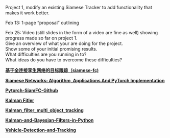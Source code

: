 Project 1, modify an existing Siamese Tracker to add functionality that makes it work better.  

Feb 13: 1-page “proposal” outlining  

Feb 25: Video (still slides in the form of a video are fine as well) showing progress made so far on project 1.   
Give an overview of what your are doing for the project.  
Show some of your initial promising results.  
What difficulties are you running in to?  
What ideas do you have to overcome these difficulties?

[__基于全连接孪生网络的目标跟踪（siamese-fc)__](https://blog.csdn.net/autocyz/article/details/53216786)  

[__Siamese Networks: Algorithm, Applications And PyTorch Implementation__](https://becominghuman.ai/siamese-networks-algorithm-applications-and-pytorch-implementation-4ffa3304c18)

[__Pytorch-SiamFC-Github__](https://github.com/rafellerc/Pytorch-SiamFC)  

[__Kalman Fitler__](https://github.com/zkzk5214/CV_Proj/blob/master/Proj1/zhou2019.pdf)

[__Kalman_filter_multi_object_tracking__](https://github.com/srianant/kalman_filter_multi_object_tracking)  

[__Kalman-and-Bayesian-Filters-in-Python__](https://github.com/rlabbe/Kalman-and-Bayesian-Filters-in-Python)  

[__Vehicle-Detection-and-Tracking__](https://github.com/kcg2015/Vehicle-Detection-and-Tracking)  


